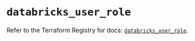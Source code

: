 # `databricks_user_role`

Refer to the Terraform Registry for docs: [`databricks_user_role`](https://registry.terraform.io/providers/databricks/databricks/1.86.0/docs/resources/user_role).
